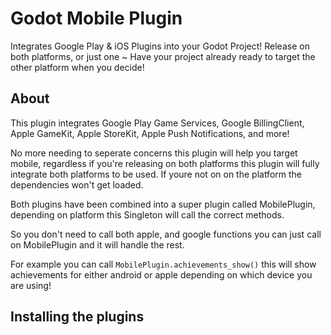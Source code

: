 # Godot Mobile Plugin
Integrates Google Play &amp; iOS Plugins into your Godot Project!
Release on both platforms, or just one ~ 
Have your project already ready to target the other platform when you decide! 

## About
This plugin integrates Google Play Game Services, Google BillingClient, Apple GameKit, Apple StoreKit, Apple Push Notifications, and more!

No more needing to seperate concerns this plugin will help you target mobile, regardless if you're releasing on both platforms this plugin will fully integrate both platforms to be used. If youre not on on the platform the dependencies won't get loaded.

Both plugins have been combined into a super plugin called MobilePlugin, depending on platform this Singleton will call the correct methods.

So you don't need to call both apple, and google functions you can just call on MobilePlugin and it will handle the rest.

For example you can call `MobilePlugin.achievements_show()`
this will show achievements for either android or apple depending on which device you are using!

## Installing the plugins
